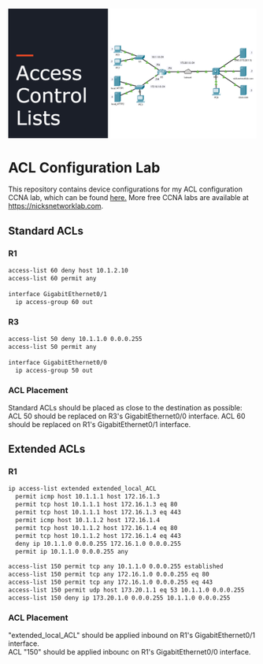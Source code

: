 ![banner](https://github.com/namiles/ACL-configuration-lab/blob/main/access-lists-featured-image.png?raw=true)

# ACL Configuration Lab
This repository contains device configurations for my ACL configuration CCNA lab, which can be found [here.](https://nicksnetworklab.com/ccna-lab-standard-and-extended-acls-ipv4/) More free CCNA labs are available at https://nicksnetworklab.com.   

## Standard ACLs

### R1
```
access-list 60 deny host 10.1.2.10
access-list 60 permit any

interface GigabitEthernet0/1
  ip access-group 60 out
```

### R3
```
access-list 50 deny 10.1.1.0 0.0.0.255
access-list 50 permit any

interface GigabitEthernet0/0
  ip access-group 50 out
```

### ACL Placement
Standard ACLs should be placed as close to the destination as possible:   
ACL 50 should be replaced on R3's GigabitEthernet0/0 interface.
ACL 60 should be replaced on R1's GigabitEthernet0/1 interface.

## Extended ACLs
### R1
```
ip access-list extended extended_local_ACL
  permit icmp host 10.1.1.1 host 172.16.1.3
  permit tcp host 10.1.1.1 host 172.16.1.3 eq 80
  permit tcp host 10.1.1.1 host 172.16.1.3 eq 443
  permit icmp host 10.1.1.2 host 172.16.1.4
  permit tcp host 10.1.1.2 host 172.16.1.4 eq 80
  permit tcp host 10.1.1.2 host 172.16.1.4 eq 443
  deny ip 10.1.1.0 0.0.0.255 172.16.1.0 0.0.0.255
  permit ip 10.1.1.0 0.0.0.255 any
```
```
access-list 150 permit tcp any 10.1.1.0 0.0.0.255 established
access-list 150 permit tcp any 172.16.1.0 0.0.0.255 eq 80
access-list 150 permit tcp any 172.16.1.0 0.0.0.255 eq 443
access-list 150 permit udp host 173.20.1.1 eq 53 10.1.1.0 0.0.0.255
access-list 150 deny ip 173.20.1.0 0.0.0.255 10.1.1.0 0.0.0.255
```

### ACL Placement
"extended_local_ACL" should be applied inbound on R1's GigabitEthernet0/1 interface.   
ACL "150" should be applied inbounc on R1's GigabitEthernet0/0 interface.
